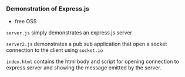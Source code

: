### Demonstration of Express.js

- free OSS 

`server.js` simply demonstrates an express.js server

`server2.js` demonstrates a pub sub application that open a socket connection to the client using `socket.io`

`index.html` contains the html body and script for opening connection to express server and showing the message emitted by the server.